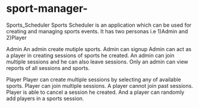 # sport-manager-
Sports_Scheduler
Sports Scheduler is an application which can be used for creating and managing sports events.
It has two personas i.e 1)Admin and 2)Player

Admin
An admin create mutiple sports.
Admin can signup
Admin can act as a player in creating sessions of sports he created.
An admin can join multiple sessions and he can also leave sessions.
Only an admin can view reports of all sessions and sports.

Player
Player can create multiple sessions by selecting any of available sports.
Player can join multiple sessions.
A player cannot join past sessions.
Player is able to cancel a session he created.
And a player can randomly add players in a sports session.

